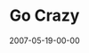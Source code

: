 ---
layout: message
category: message
series: "Go Home"
title: "Go Crazy"
date: 2007-05-19-00-00
message_id: 18
audio-description: "Your home is bigger than you'd think. It's the roof over your head, the family that surrounds you, the city in which you live and the planet we all share. God has given us these communities and charged us with caring for and growing them. And it all start"
audio: "http://www.crossroads.net/audio/2007/2007_04_Go_Home/Go_Home_02_GO_Crazy_05-20-07_Tome.mp3"
audio-title: "Go Crazy"
audio-duration: "47:15"
---